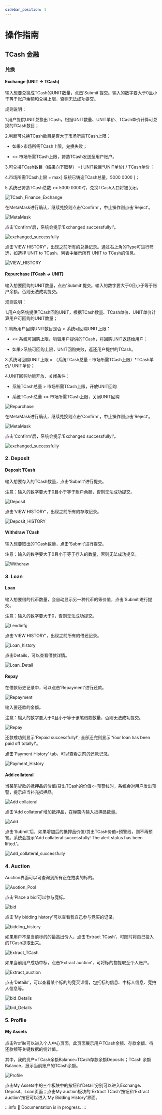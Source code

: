 ```yaml
---
sidebar_position: 1
---
```


# 操作指南

## TCash 金融

### 兑换

#### Exchange (UNIT → TCash)
输入想要兑换成TCash的UNIT数量，点击'Submit'提交。输入的数字要大于0且小于等于账户余额和兑换上限，否则无法成功提交。

规则说明：

1.用户提供UNIT兑换出TCash，根据UNIT数量、UNIT单价、TCash单价计算可兑换的TCash数目；

2.判断可兑换TCash数目是否大于市场所需TCash上限：

  - 如果>市场所需TCash上限，兑换失败；
  
  - <= 市场所需TCash上限，铸造TCash发送至用户账户。
  
3.可兑换TCash数目（结果向下取整） =( UNIT数目*UNIT单价) / TCash单价 ；

4.市场所需TCash上限 = max[ 系统已铸造TCash总量，5000 0000 ]；

5.系统已铸造TCash总数 >= 5000 0000时，兑换TCash入口将被关闭。

![TCash_Finance_Exchange](/img/docs/2.1TCash_Finance_Exchange.png)

在MetaMask进行确认，继续兑换则点击'Confirm'，中止操作则点击'Reject'。

![MetaMask](/img/docs/MetaMask.png)

点击'Confirm'后，系统会提示'Exchanged successfully!'。

![exchanged_successfully](/img/docs/2.1.3exchanged_successfully.png)

点击'VIEW HISTORY'，出现之前所有的兑换记录。通过右上角的Type可进行筛选，如选择 UNIT to TCash，列表中展示所有 UNIT to TCash的信息。

![VIEW_HISTORY](/img/docs/2.1.2VIEW_HISTORY.png)

#### Repurchase (TCash → UNIT)

输入想要回购的UNIT数量，点击'Submit'提交。输入的数字要大于0且小于等于账户余额，否则无法成功提交。

规则说明：

1.用户向系统提供TCash回购UNIT，根据TCash数量、TCash单价、UNIT单价计算用户可回购的UNIT数量；

2.判断用户回购UNIT数目是否 > 系统可回购UNIT上限：

  - <= 系统可回购上限，销毁用户提供的TCash，将回购UNIT返还给用户；
  
  - 如果>系统可回购上限，UNIT回购失败，返还用户提供的TCash。
  
3.系统可回购UNIT上限 = （系统TCash总量 - 市场所需TCash上限）*TCash单价/ UNIT单价；

4.UNIT回购功能开放、关闭条件：

  - 系统TCash总量 > 市场所需TCash上限，开放UNIT回购
  
  - 系统TCash总量 <= 市场所需TCash上限，关闭UNIT回购
  
![Repurchase](/img/docs/Repurchase.png)


在MetaMask进行确认，继续兑换则点击'Confirm'，中止操作则点击'Reject'。

![MetaMask](/img/docs/MetaMask.png)

点击'Confirm'后，系统会提示'Exchanged successfully!'。

![exchanged_successfully](/img/docs/2.1.3exchanged_successfully.png)


### 2. Deposit
#### Deposit TCash

输入想要存入的TCash数量，点击'Submit'进行提交。

注意：输入的数字要大于0且小于等于账户余额，否则无法成功提交。


![Deposit](/img/docs/2.2Deposit.png)

点击'VIEW HISTORY'，出现之前所有的存取记录。

![Deposit_HISTORY](/img/docs/2.2.2Deposit_HISTORY.png)

#### Withdraw TCash

输入想要取出的TCash数量，点击'Submit'进行提交。

注意：输入的数字要大于0且小于等于存入的数量，否则无法成功提交。

![Withdraw](/img/docs/Withdraw.png)


### 3. Loan
#### Loan

输入想要借的代币数量，会自动显示另一种代币的等价值，点击’Submit‘进行提交。

注意：输入的数字要大于0，否则无法成功提交。

![Lendinfg](/img/docs/2.3Lending.png)

点击'VIEW HISTORY'，出现之前所有的借还记录。

![Loan_history](/img/docs/2.3.1Loan_history.png)

点击Details，可以查看借款详情。

![Loan_Detail](/img/docs/2.3.1.4Loan_Detail.png)

#### Repay

在借款历史记录中，可以点击'Repayment'进行还款。

![Repayment](/img/docs/Repayment.png)

输入要还款的金额。

注意：输入的数字要大于0且小于等于该笔借款数量，否则无法成功提交。

![Repay](/img/docs/2.3.1.1Repay.png)

还款成功则显示'Repaid successfully!'; 全部还完则显示'Your loan has been paid off totally!'。

点击'Payment History' tab，可以查看之前的还款记录。

![Payment_History](/img/docs/2.3.2Payment_History.png)

#### Add collateral

当某笔贷款的抵押品的价值/贷出TCash的价值<=预警线时，系统会对用户发出预警，提示应当补充抵押品。

![Add collateral](/img/docs/2.3.1.3Add_collateral.png)

点击‘Add collateral’增加抵押品，在弹窗内输入抵押品数量。

![Add](/img/docs/2.3.1.3Add.png)

点击‘Submit’后，如果增加后的抵押品价值/贷出TCash价值>预警线，则不再预警。系统会提示‘Add collateral successfully! The alert status has been lifted.’。

![Add_collateral_successfully](/img/docs/2.3.1.4Add_collateral_successfully.png)

### 4. Auction

Auction界面可以可查询到所有正在拍卖的标的。

![Auotion_Pool](/img/docs/2.4Auotion_Pool.png)

点击‘Place a bid’可以参与竞标。

![bid](/img/docs/2.4.1-2bid.png)

点击'My bidding history'可以查看我自己参与竞买的记录。

![bidding_history](/img/docs/2.4.2bidding_history.png)

如果用户不是当前标的的最高出价人，点击‘Extract TCash’，可随时将自己投入的TCash提取出来。

![Extract_TCash](/img/docs/2.4.2.2Extract_TCash.png)

如果当前用户成功中标，点击‘Extract auction’，可将标的物提取至个人账户。

![Extract_auction](/img/docs/2.4.2.3Extract_auction.png)

点击‘Details’，可以查看某个标的的竞买详情，包括标的信息、中标人信息、竞拍人信息等。


![bid_Details](/img/docs/2.4.2.1bid_Details.png)

![bid_Details](/img/docs/2.4.2.1-2bid_Details.png)


### 5. Profile
#### My Assets

点击Profile可以进入个人中心页面，此页面展示用户TCash余额、存款余额、待还款额等关键数据的统计值。

其中，我的资产=TCash余额Balance+TCash存款余额Deposits；TCash 余额Balance，展示当前账户的TCash余额。

![Profile](/img/docs/2.5Profile.png)

点击My Assets中的三个板块中的按钮和'Detail'分别可以进入Exchange、Deposit、Loan页面；点击My auction板块的'Extract TCash'按钮和'Extract auction'按钮可以进入'My Bidding History'界面。

:::info
🚧 Documentation is in progress.
:::

